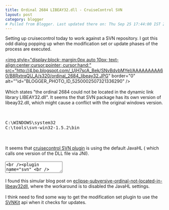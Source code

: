 ```yaml
---
title: Ordinal 2684 LIBEAY32.dll - CruiseControl SVN
layout: post
category: blogger
# Pulled from Blogger. Last updated there on: Thu Sep 25 17:44:00 IST 2008
---
```

Setting up cruisecontrol today to work against a SVN repository. I got this odd dialog popping up when the modification set or update phases of the process are executed.<br /><br /><a onblur="try {parent.deselectBloggerImageGracefully();} catch(e) {}" href="http://4.bp.blogspot.com/_UjH7scA_Bek/SNvBdvbMYeI/AAAAAAAAA60/B8RxtrqQU_A/s1600-h/ordinal_2684_libeay32.JPG"><img style="display:block; margin:0px auto 10px; text-align:center;cursor:pointer; cursor:hand;" src="http://4.bp.blogspot.com/_UjH7scA_Bek/SNvBdvbMYeI/AAAAAAAAA60/B8RxtrqQU_A/s320/ordinal_2684_libeay32.JPG" border="0" alt=""id="BLOGGER_PHOTO_ID_5250002507321336290" /></a><br /><br />Which states "the ordinal 2684 could not be located in the dynamic link library LIBEAY32.dll". It seems the that SVN package has its own version of libeay32.dll, which might cause a conflict with the original windows version.<br /><br /><pre name="code" class="java"><br />C:\WINDOWS\system32<br />C:\tools\svn-win32-1.5.2\bin<br /></pre><br /><br />It seems that <a href="http://cruisecontrol.sourceforge.net/main/plugins.html">cruisecontrol SVN plugin</a> is using the default JavaHL ( which calls one version of the DLL file via JNI).<br /><br /><textarea name="code" class="xml"><br /><plugin name="svn"  <br /> classname="net.sourceforge.cruisecontrol.sourcecontrols.SVN"  <br /> LocalWorkingCopy="${svn.local.root}/${svn.path}"/><br /></textarea><br /><br />I found this simular blog post on <a href="http://frightanic.wordpress.com/2008/03/23/eclipsesubversive-ordinal-not-located-in-libeay32dll/">eclipse-subversive-ordinal-not-located-in-libeay32dll</a>, where the workaround is to disabled the JavaHL settings. <br /><br />I think need to find some way to get the modification set plugin to use the <a href="http://svnkit.com/">SVNKit</a> api when it checks for updates.
